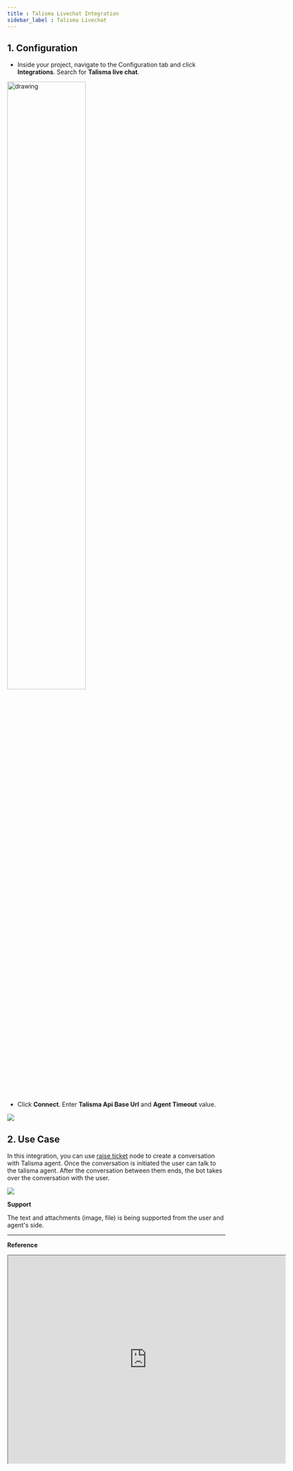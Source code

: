 ```yaml
---
title : Talisma Livechat Integration
sidebar_label : Talisma Livechat
---
```



 

## 1. Configuration

- Inside your project, navigate to the Configuration tab and click **Integrations**. Search for **Talisma live chat**.

<img src="https://i.imgur.com/IS8WKTm.png" alt="drawing" width="60%"/>

- Click **Connect**. Enter **Talisma Api Base Url** and **Agent Timeout** value.

![](https://i.imgur.com/z3ORF31.png)





## 2. Use Case 

In this integration, you can use [raise ticket](https://docs.yellow.ai/docs/platform_concepts/studio/build/nodes/action-nodes#17-raise-ticket) node to create a conversation with Talisma agent. Once the conversation is initiated the user can talk to the talisma agent.
After the conversation between them ends, the bot takes over the conversation with the user.

		
![](https://i.imgur.com/V37htaq.png)

**Support** 

The text and attachments (image, file) is being supported from the user and agent's side.


---


**Reference** 

<iframe src="https://drive.google.com/file/d/1gKbAt5OFpuOIT5bABIYMEXxjEgMMBwid/preview" width="640" height="480" allow="autoplay"></iframe>